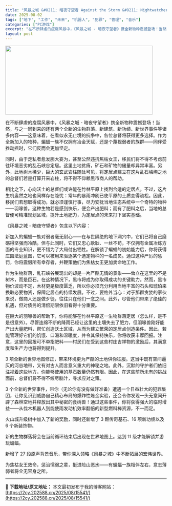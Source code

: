 ```yaml
---
title: "风暴之城 &#8211; 暗夜守望者 Against the Storm &#8211; Nightwatchers"
date: 2025-08-02
tags: ["地下", "工作", "未来", "机器人", "犯罪", "管理", "音乐"]
categories: ["PC游戏"]
excerpt: "在不断肆虐的疫腐风暴中，《风暴之城 - 暗夜守望者》携全新物种震撼登场！当然，与之一同到来的还有两个全新的生物群落、新建筑、新功绩、新世界事件等诸多内容——这意味着，在看似永无止境的抗争中，各位总督将获得更多选择。作为全新加入的物种，蝙蝠一族不仅拥有冶金天赋，还是个蔑视弱者的族群——同伴受挫动摇时，&hellip;"
layout: post
---
```


<img class="aligncenter size-full wp-image-15514" src="https://2cy.202588.cn/wp-content/uploads/2025/08/202508021235315.webp" alt="" width="460" height="215" />

在不断肆虐的疫腐风暴中，《风暴之城 - 暗夜守望者》携全新物种震撼登场！当然，与之一同到来的还有两个全新的生物群落、新建筑、新功绩、新世界事件等诸多内容——这意味着，在看似永无止境的抗争中，各位总督将获得更多选择。作为全新加入的物种，蝙蝠一族不仅拥有冶金天赋，还是个蔑视弱者的族群——同伴受挫动摇时，它们反而会更加坚定。

同时，由于走私者愈发胆大妄为，甚至公然违抗焦枯女王，移民们将不得不考虑前往环境恶劣的乱石峡谷定居。这里土地贫瘠，矿石和矿物的储量却异常丰富。另外，此地树木稀少，巨大的玄武岩柱随处可见，将定居点建立在这片乱石嶙峋之地的总督们若是打算开采岩柱，将不得不仰赖黑市商人的帮助。

相比之下，心向沃土的总督们或许能在竹林平原上找到合适的定居点。不过，这片生机盎然之地也同样存在隐忧：常年的暴雨冲刷已使平原的土质变得疏松。因此，移民们若想取得成功，就必须谨慎行事，尽力安抚当地生态系统中一个奇特的物种——羽喙兽。这种生物若是感到快乐，便会产出肥料；而有了肥料之后，当地的总督便可精准规划区域，提升土地肥力，为定居点的未来打下坚实基础。

《风暴之城 - 暗夜守望者》包含以下内容：

新加入的蝙蝠一族对弱者毫无耐心——在与世隔绝的地下洞穴中，它们已将自己磨砺得坚强而冷酷。但与此同时，它们又忠心耿耿、一丝不苟，不仅拥有金属冶炼方面的专业知识，更不惜为了大局付出牺牲。在解锁了蝙蝠的初始能力后，你将获得庄园法庭蓝图，它可以被用来驱逐某个选定物种的一名成员。通过这种严厉的惩罚，你将震慑所有幸存者，并鞭策他们为焦枯女王更加卖命地工作。

作为生物群落，乱石峡谷展现出的却是一片严酷无情的景象——耸立在这里的不是树木，而是巨石。在这种情况下，黑市将成为你取得成功的关键助力。然而，黑市物价波动不定，木材更是极度匮乏，所以你必须充分利用当地丰富的石头和琥珀来换取必要物资，保障定居点的持续发展。不过，要格外当心：对于那群贪婪的家伙来说，做商人还是做歹徒，往往只在他们一念之间。此外，尽管他们带来了绝佳的机遇，但对债务的清偿期限依旧看得十分重要。

在巨大的羽喙兽的帮助下，你将能够在竹林平原这一生物群落定居（怎么样，是不是很意外）。尽管连绵不断的降雨已经让这里的土壤失去了肥力，但羽喙兽刚好能产出大量肥料，帮忙创造沃土区域，从而为建立繁荣的定居点创造条件。因此，若能管理好它们的饥饿、口渴和温暖度，并令其保持快乐，你将收获丰厚回报。注意，这里的回报可不单指肥料——村民们在受到这些村庄吉祥物的激励后，其满意度和生产力也将得到提升。

3 项全新的世界地图修正，带来环境更为严酷的土地供你征服。这当中既有空间逼仄的河谷地带，又有对古人而言意义重大的神秘之地。此外，沉默的守护者们依旧注视着这些地方，你能够使用的基石数量仍然有限。因此，在这些前所未有的挑战面前，总督们将不得不绞尽脑汁，寻求应对之策。

3 个全新的世界事件，带你（无论你有没有做好准备）遭遇一个日益壮大的犯罪集团，让你见识到威胁自己精心布局的爆炸性炼金实验，还会令你发现一头无意间开辟了森林空地并释放出其中秘密的食树兽！通过这些事件，你将获得强大的临时增益——从伐木机器人到能使雨发动机效率翻倍的新型燃料棒资源，不一而足。

火山城升级树中加入了新的奖励，同时还新增了 3 颗传奇基石、16 项新功绩以及 6 个新装饰物。

新的生物群落将会在当前循环结束后出现在世界地图上。达到 11 级才能解锁并游玩蝙蝠。

新增了 27 段原声背景音乐，带你深入领略《风暴之城》中不断拓展的宏伟世界。

为焦枯女王效命，惩治懦弱之辈，挺进险山恶水——有蝙蝠一族相伴左右，意志薄弱者将全无容身之所。

---
📖 **下载地址/原文地址：** 本文最初发布于我的博客网站：[https://2cy.202588.cn/2025/08/15541/](https://2cy.202588.cn/2025/08/15541/)
